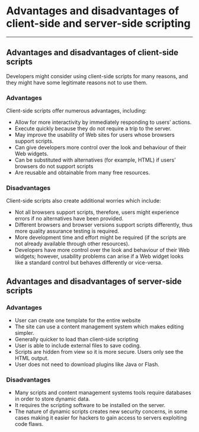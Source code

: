 # Advantages and disadvantages of client-side and server-side scripting

---

## Advantages and disadvantages of client-side scripts

Developers might consider using client-side scripts for many reasons, and they might have some legitimate reasons not to use them.

### Advantages

Client-side scripts offer numerous advantages, including:

- Allow for more interactivity by immediately responding to users’ actions.
- Execute quickly because they do not require a trip to the server.
- May improve the usability of Web sites for users whose browsers support scripts.
- Can give developers more control over the look and behaviour of their Web widgets.
- Can be substituted with alternatives (for example, HTML) if users’ browsers do not support scripts
- Are reusable and obtainable from many free resources.

### Disadvantages

Client-side scripts also create additional worries which include:

- Not all browsers support scripts, therefore, users might experience errors if no alternatives have been provided.
- Different browsers and browser versions support scripts differently, thus more quality assurance testing is required.
- More development time and effort might be required (if the scripts are not already available through other resources).
- Developers have more control over the look and behaviour of their Web widgets; however, usability problems can arise if a Web widget looks like a standard control but behaves differently or vice-versa.

## Advantages and disadvantages of server-side scripts

### Advantages

- User can create one template for the entire website
- The site can use a content management system which makes editing simpler.
- Generally quicker to load than client-side scripting
- User is able to include external files to save coding.
- Scripts are hidden from view so it is more secure. Users only see the HTML output.
- User does not need to download plugins like Java or Flash.

### Disadvantages

- Many scripts and content management systems tools require databases in order to store dynamic data.
- It requires the scripting software to be installed on the server.
- The nature of dynamic scripts creates new security concerns, in some cases making it easier for hackers to gain access to servers exploiting code flaws.
